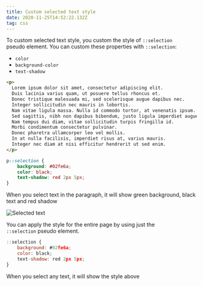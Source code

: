 ```yaml
---
title: Custom selected text style
date: 2020-11-25T14:52:22.132Z
tag: css
---
```

To custom selected text style, you custom the style of `::selection` pseudo element. You can custom these properties with `::selection`:

* `color`
* `background-color`
* `text-shadow`

```html
<p>
  Lorem ipsum dolor sit amet, consectetur adipiscing elit. 
  Duis lacinia varius quam, ut posuere tellus rhoncus et. 
  Donec tristique malesuada mi, sed scelerisque augue dapibus nec. 
  Integer sollicitudin nec mauris in lobortis. 
  Nam vitae ligula massa. Nulla id commodo tortor, at venenatis ipsum. 
  Sed sagittis, nibh non dapibus bibendum, justo ligula imperdiet augue, lacinia ultrices sem purus et erat. 
  Nam tempus dui diam, vitae sollicitudin turpis fringilla id. 
  Morbi condimentum consectetur pulvinar. 
  Donec pharetra ullamcorper leo vel mollis. 
  In at nulla facilisis, imperdiet risus at, varius mauris. 
  Integer nec diam at nisi efficitur hendrerit ut sed enim.  
</p>
```

```css
p::selection {
	background: #02fe6a;
	color: black;
	text-shadow: red 2px 5px;
}
```

When you select text in the paragraph, it will show green background, black text and red shadow

![Selected text](/uploads/selection_image.png "Selected text")

You can apply the style for the entire page by using just the `::selection` pseudo element. 

```javascript
::selection {
	background: #02fe6a;
	color: black;
	text-shadow: red 2px 5px;
}
```

When you select any text, it will show the style above
